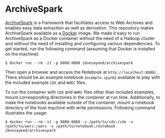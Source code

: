 # ArchiveSpark

[ArchiveSpark](https://github.com/helgeho/ArchiveSpark) is a framework that facilitates access to Web Archives and enables easy data extraction as well as derivation. This repository makes ArchiveSpark available as a [Docker](https://www.docker.com/) image. We made it easy to run ArchiveSpark as a Docker container without the need of a Hadoop cluster and without the need of installing and configuring various dependencies. To get started, run the following command (assuming that Docker is installed on the machine):

```
$ docker run --rm -it -p 8888:8888 ibnesayeed/archivespark
```

Then open a browser and access the Notebook at `http://localhost:8888/`. There should be an example notebook (`example.ipynb`) available to play with the included example `CDX` and `WARC` files.

To run the container with `CDX` and `WARC` files other than included examples, mount corresponding directories in the container at run time. Additionally, to make the notebooks available outside of the container, mount a notebook directory of the host machine with write permissions. Following command illustrates the usage:

```
$ docker run --rm -it -p 8888:8888 -v /path/to/cdx:/cdx -v /path/to/warc:/warc -v /path/to/notebook:/notebook ibnesayeed/archivespark
```
